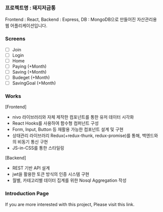 ### 프로젝트명 : 돼지저금통

Frontend : React, Backend : Express, DB : MongoDB으로 만들어진 자산관리용 웹 어플리케이션입니다.

### Screens

- [ ] Join 
- [ ] Login 
- [ ] Home 
- [ ] Paying (+Month) 
- [ ] Saving (+Month) 
- [ ] Budeget (+Month)  
- [ ] SavingGoal (+Month)

### Works 

[Frontend]
- nivo 라이브러리와 자체 제작한 컴포넌트를 통한 유저 데이터 시각화
- React Hooks를 사용하여 함수형 컴퍼넌트 구성
- Form, Input, Button 등 재활용 가능한 컴포넌트 설계 및 구현 
- 상태관리 라이브러리 Redux(+redux-thunk, redux-promise)를 통해, 백엔드와의 비동기 통신 구현
- JS-in-CSS를 통한 스타일링 

[Backend] 
- REST 기반 API 설계 
- jwt을 활용한 토큰 방식의 인증 시스템 구현
- 월별, 카테고리별 데이터 집계를 위한 Nosql Aggregation 작성

### Introduction Page

If you are more interested with this project, Please visit this link. 

